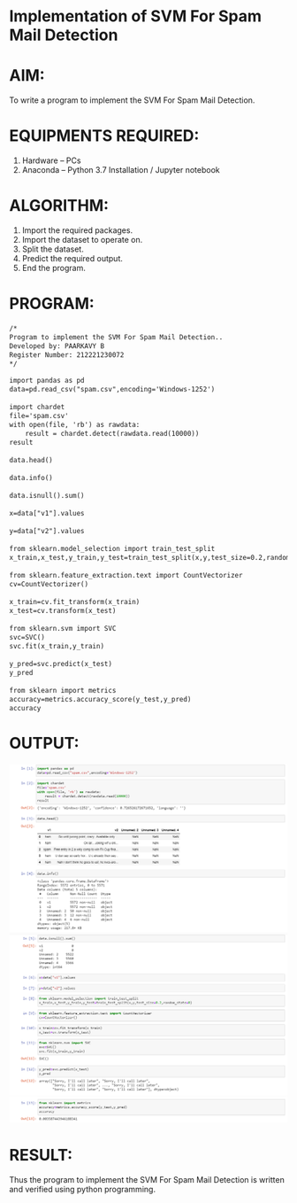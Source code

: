 # Implementation of SVM For Spam Mail Detection

# AIM:
To write a program to implement the SVM For Spam Mail Detection.

# EQUIPMENTS REQUIRED:
1. Hardware – PCs
2. Anaconda – Python 3.7 Installation / Jupyter notebook

# ALGORITHM:
1. Import the required packages.
2. Import the dataset to operate on.
3. Split the dataset.
4. Predict the required output.
5. End the program.

# PROGRAM:
```
/*
Program to implement the SVM For Spam Mail Detection..
Developed by: PAARKAVY B 
Register Number: 212221230072 
*/
```

```
import pandas as pd
data=pd.read_csv("spam.csv",encoding='Windows-1252')

import chardet
file='spam.csv'
with open(file, 'rb') as rawdata:
    result = chardet.detect(rawdata.read(10000))
result

data.head()

data.info()

data.isnull().sum()

x=data["v1"].values

y=data["v2"].values

from sklearn.model_selection import train_test_split
x_train,x_test,y_train,y_test=train_test_split(x,y,test_size=0.2,random_state=0)

from sklearn.feature_extraction.text import CountVectorizer 
cv=CountVectorizer()

x_train=cv.fit_transform(x_train)
x_test=cv.transform(x_test)

from sklearn.svm import SVC
svc=SVC()
svc.fit(x_train,y_train)

y_pred=svc.predict(x_test)
y_pred

from sklearn import metrics
accuracy=metrics.accuracy_score(y_test,y_pred)
accuracy
```

# OUTPUT:
![output](op1.png)
![output](op2.png)
![output](op3.png)

# RESULT:
Thus the program to implement the SVM For Spam Mail Detection is written and verified using python programming.
